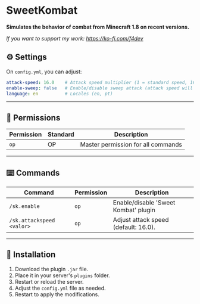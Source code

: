 # SweetKombat

**Simulates the behavior of combat from Minecraft 1.8 on recent versions.**

*If you want to support my work: https://ko-fi.com/f4dev*

## ⚙️ Settings

On `config.yml`, you can adjust:

```yml
attack-speed: 16.0    # Attack speed multiplier (1 = standard speed, 16 = simulates no sweep)
enable-sweep: false   # Enable/disable sweep attack (attack speed will set to 1)
language: en          # Locales (en, pt)
````

---

## 🔑 Permissions

| Permission | Standard  | Description                        |
|------------|-----------|------------------------------------|
| `op`       | OP        | Master permission for all commands |

---

## ⌨️ Commands

| Command                   | Permission | Description                          |
|---------------------------|------------|--------------------------------------|
| `/sk.enable`              | `op`       | Enable/disable 'Sweet Kombat' plugin |
| `/sk.attackspeed <valor>` | `op`       | Adjust attack speed (default: 16.0). |

---

## 🚀 Installation

1. Download the plugin `.jar` file.
2. Place it in your server's `plugins` folder.
3. Restart or reload the server.
4. Adjust the `config.yml` file as needed.
5. Restart to apply the modifications.
